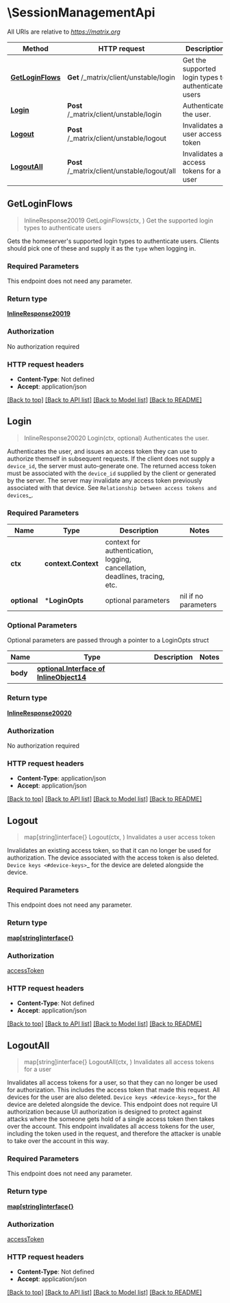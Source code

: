 # \SessionManagementApi

All URIs are relative to *https://matrix.org*

Method | HTTP request | Description
------------- | ------------- | -------------
[**GetLoginFlows**](SessionManagementApi.md#GetLoginFlows) | **Get** /_matrix/client/unstable/login | Get the supported login types to authenticate users
[**Login**](SessionManagementApi.md#Login) | **Post** /_matrix/client/unstable/login | Authenticates the user.
[**Logout**](SessionManagementApi.md#Logout) | **Post** /_matrix/client/unstable/logout | Invalidates a user access token
[**LogoutAll**](SessionManagementApi.md#LogoutAll) | **Post** /_matrix/client/unstable/logout/all | Invalidates all access tokens for a user



## GetLoginFlows

> InlineResponse20019 GetLoginFlows(ctx, )
Get the supported login types to authenticate users

Gets the homeserver's supported login types to authenticate users. Clients should pick one of these and supply it as the ``type`` when logging in.

### Required Parameters

This endpoint does not need any parameter.

### Return type

[**InlineResponse20019**](inline_response_200_19.md)

### Authorization

No authorization required

### HTTP request headers

- **Content-Type**: Not defined
- **Accept**: application/json

[[Back to top]](#) [[Back to API list]](../README.md#documentation-for-api-endpoints)
[[Back to Model list]](../README.md#documentation-for-models)
[[Back to README]](../README.md)


## Login

> InlineResponse20020 Login(ctx, optional)
Authenticates the user.

Authenticates the user, and issues an access token they can use to authorize themself in subsequent requests.  If the client does not supply a ``device_id``, the server must auto-generate one.  The returned access token must be associated with the ``device_id`` supplied by the client or generated by the server. The server may invalidate any access token previously associated with that device. See `Relationship between access tokens and devices`_.

### Required Parameters


Name | Type | Description  | Notes
------------- | ------------- | ------------- | -------------
**ctx** | **context.Context** | context for authentication, logging, cancellation, deadlines, tracing, etc.
 **optional** | ***LoginOpts** | optional parameters | nil if no parameters

### Optional Parameters

Optional parameters are passed through a pointer to a LoginOpts struct


Name | Type | Description  | Notes
------------- | ------------- | ------------- | -------------
 **body** | [**optional.Interface of InlineObject14**](InlineObject14.md)|  | 

### Return type

[**InlineResponse20020**](inline_response_200_20.md)

### Authorization

No authorization required

### HTTP request headers

- **Content-Type**: application/json
- **Accept**: application/json

[[Back to top]](#) [[Back to API list]](../README.md#documentation-for-api-endpoints)
[[Back to Model list]](../README.md#documentation-for-models)
[[Back to README]](../README.md)


## Logout

> map[string]interface{} Logout(ctx, )
Invalidates a user access token

Invalidates an existing access token, so that it can no longer be used for authorization. The device associated with the access token is also deleted. `Device keys <#device-keys>`_ for the device are deleted alongside the device.

### Required Parameters

This endpoint does not need any parameter.

### Return type

[**map[string]interface{}**](map[string]interface{}.md)

### Authorization

[accessToken](../README.md#accessToken)

### HTTP request headers

- **Content-Type**: Not defined
- **Accept**: application/json

[[Back to top]](#) [[Back to API list]](../README.md#documentation-for-api-endpoints)
[[Back to Model list]](../README.md#documentation-for-models)
[[Back to README]](../README.md)


## LogoutAll

> map[string]interface{} LogoutAll(ctx, )
Invalidates all access tokens for a user

Invalidates all access tokens for a user, so that they can no longer be used for authorization. This includes the access token that made this request. All devices for the user are also deleted. `Device keys <#device-keys>`_ for the device are deleted alongside the device.  This endpoint does not require UI authorization because UI authorization is designed to protect against attacks where the someone gets hold of a single access token then takes over the account. This endpoint invalidates all access tokens for the user, including the token used in the request, and therefore the attacker is unable to take over the account in this way.

### Required Parameters

This endpoint does not need any parameter.

### Return type

[**map[string]interface{}**](map[string]interface{}.md)

### Authorization

[accessToken](../README.md#accessToken)

### HTTP request headers

- **Content-Type**: Not defined
- **Accept**: application/json

[[Back to top]](#) [[Back to API list]](../README.md#documentation-for-api-endpoints)
[[Back to Model list]](../README.md#documentation-for-models)
[[Back to README]](../README.md)

